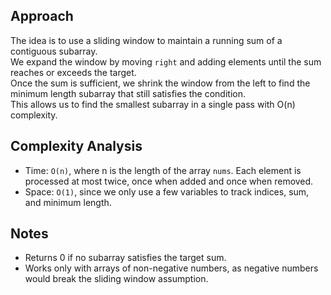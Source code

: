 ## Approach

The idea is to use a sliding window to maintain a running sum of a contiguous subarray.  
We expand the window by moving `right` and adding elements until the sum reaches or exceeds the target.  
Once the sum is sufficient, we shrink the window from the left to find the minimum length subarray that still satisfies the condition.  
This allows us to find the smallest subarray in a single pass with O(n) complexity.

## Complexity Analysis

- Time: `O(n)`, where n is the length of the array `nums`. Each element is processed at most twice, once when added and once when removed.
- Space: `O(1)`, since we only use a few variables to track indices, sum, and minimum length.

## Notes

- Returns 0 if no subarray satisfies the target sum.
- Works only with arrays of non-negative numbers, as negative numbers would break the sliding window assumption.  
